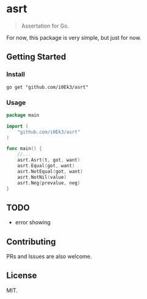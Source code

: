 # asrt

> Assertation for Go.

For now, this package is very simple, but just for now.

## Getting Started

### Install

`go get "github.com/i0Ek3/asrt"`

### Usage

```Go
package main

import (
    "github.com/i0Ek3/asrt"
)

func main() {
    //...
    asrt.Asrt(t, got, want)
    asrt.Equal(got, want)
    asrt.NotEqual(got, want)
    asrt.NotNil(value)
    asrt.Neg(prevalue, neg)
}
```

## TODO

- error showing


## Contributing

PRs and Issues are also welcome.

## License

MIT.
